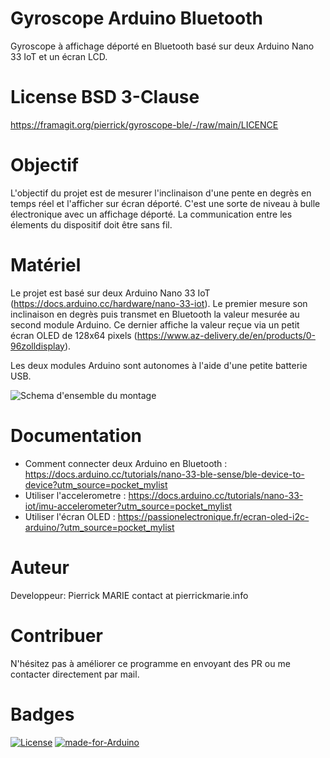 Gyroscope Arduino Bluetooth
=============================

Gyroscope à affichage déporté en Bluetooth basé sur deux Arduino Nano 33 IoT et un écran LCD.

# License BSD 3-Clause

https://framagit.org/pierrick/gyroscope-ble/-/raw/main/LICENCE

# Objectif 

L'objectif du projet est de mesurer l'inclinaison d'une pente en degrès en temps réel et l'afficher sur écran déporté.
C'est une sorte de niveau à bulle électronique avec un affichage déporté.
La communication entre les élements du dispositif doit être sans fil.

# Matériel

Le projet est basé sur deux Arduino Nano 33 IoT (https://docs.arduino.cc/hardware/nano-33-iot).
Le premier mesure son inclinaison en degrès puis transmet en Bluetooth la valeur mesurée au second module Arduino. Ce dernier affiche la valeur reçue via un petit écran OLED de 128x64 pixels (https://www.az-delivery.de/en/products/0-96zolldisplay).

Les deux modules Arduino sont autonomes à l'aide d'une petite batterie USB.

![Schema d'ensemble du montage](https://framagit.org/pierrick/gyroscope-ble/-/raw/main/docs/schema/vue-densemble.png)

# Documentation

* Comment connecter deux Arduino en Bluetooth : https://docs.arduino.cc/tutorials/nano-33-ble-sense/ble-device-to-device?utm_source=pocket_mylist
* Utiliser l'accelerometre : https://docs.arduino.cc/tutorials/nano-33-iot/imu-accelerometer?utm_source=pocket_mylist
* Utiliser l'écran OLED : https://passionelectronique.fr/ecran-oled-i2c-arduino/?utm_source=pocket_mylist

# Auteur

Developpeur: Pierrick MARIE contact at pierrickmarie.info

# Contribuer

N'hésitez pas à améliorer ce programme en envoyant des PR ou me contacter directement par mail.

# Badges

[![License](https://img.shields.io/badge/License-BSD%203--Clause-green.svg)](https://opensource.org/licenses/BSD-3-Clause) [![made-for-Arduino](https://img.shields.io/badge/Made%20for-Arduino-%23E34F26.svg)](https://www.arduino.cc/)
